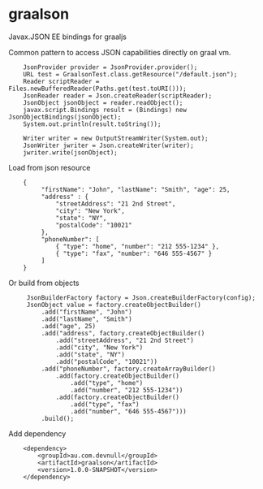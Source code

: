 # graalson
Javax.JSON EE bindings for graaljs

Common pattern to access JSON capabilities directly on graal vm.

        JsonProvider provider = JsonProvider.provider();
        URL test = GraalsonTest.class.getResource("/default.json");
        Reader scriptReader = Files.newBufferedReader(Paths.get(test.toURI()));
        JsonReader reader = Json.createReader(scriptReader);
        JsonObject jsonObject = reader.readObject();
        javax.script.Bindings result = (Bindings) new JsonObjectBindings(jsonObject);
        System.out.println(result.toString());

        Writer writer = new OutputStreamWriter(System.out);
        JsonWriter jwriter = Json.createWriter(writer);
        jwriter.write(jsonObject);

Load from json resource

        {
             "firstName": "John", "lastName": "Smith", "age": 25,
             "address" : {
                 "streetAddress": "21 2nd Street",
                 "city": "New York",
                 "state": "NY",
                 "postalCode": "10021"
             },
             "phoneNumber": [
                 { "type": "home", "number": "212 555-1234" },
                 { "type": "fax", "number": "646 555-4567" }
             ]
        }
  
Or build from objects

         JsonBuilderFactory factory = Json.createBuilderFactory(config);
         JsonObject value = factory.createObjectBuilder()
             .add("firstName", "John")
             .add("lastName", "Smith")
             .add("age", 25)
             .add("address", factory.createObjectBuilder()
                 .add("streetAddress", "21 2nd Street")
                 .add("city", "New York")
                 .add("state", "NY")
                 .add("postalCode", "10021"))
             .add("phoneNumber", factory.createArrayBuilder()
                 .add(factory.createObjectBuilder()
                     .add("type", "home")
                     .add("number", "212 555-1234"))
                 .add(factory.createObjectBuilder()
                     .add("type", "fax")
                     .add("number", "646 555-4567")))
             .build();
             
Add dependency
            
        <dependency>
            <groupId>au.com.devnull</groupId>
            <artifactId>graalson</artifactId>
            <version>1.0.0-SNAPSHOT</version>
        </dependency>
